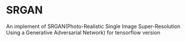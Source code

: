 # SRGAN
An implement of SRGAN(Photo-Realistic Single Image Super-Resolution Using a Generative Adversarial Network) for tensorflow version
